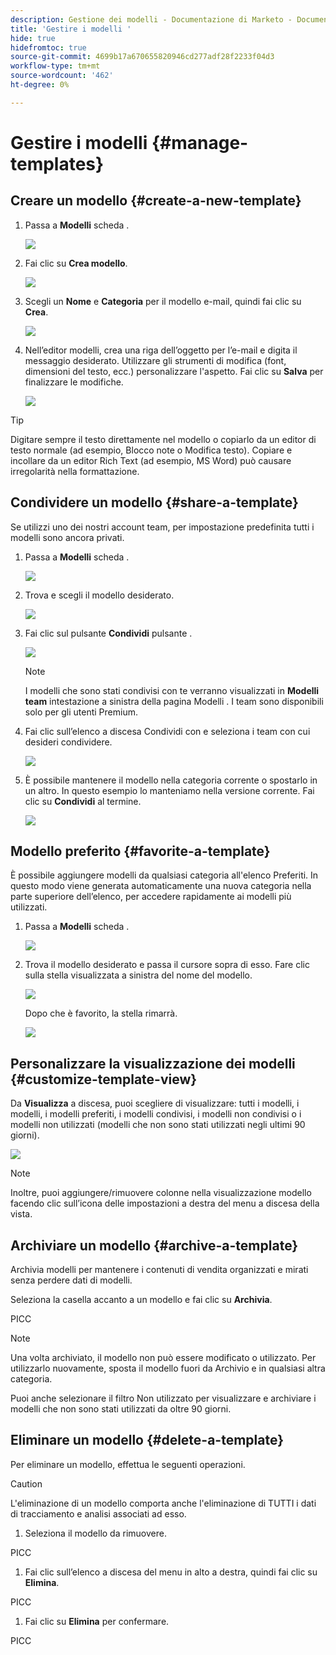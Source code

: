 ```yaml
---
description: Gestione dei modelli - Documentazione di Marketo - Documentazione del prodotto
title: 'Gestire i modelli '
hide: true
hidefromtoc: true
source-git-commit: 4699b17a670655820946cd277adf28f2233f04d3
workflow-type: tm+mt
source-wordcount: '462'
ht-degree: 0%

---
```


# Gestire i modelli {#manage-templates}

## Creare un modello {#create-a-new-template}

1. Passa a **Modelli** scheda .

   ![](assets/manage-templates-1.png)

1. Fai clic su **Crea modello**.

   ![](assets/manage-templates-2.png)

1. Scegli un **Nome** e **Categoria** per il modello e-mail, quindi fai clic su **Crea**.

   ![](assets/manage-templates-3.png)

1. Nell’editor modelli, crea una riga dell’oggetto per l’e-mail e digita il messaggio desiderato. Utilizzare gli strumenti di modifica (font, dimensioni del testo, ecc.) personalizzare l&#39;aspetto. Fai clic su **Salva** per finalizzare le modifiche.

   ![](assets/manage-templates-4.png)

>[!TIP]
>
>Digitare sempre il testo direttamente nel modello o copiarlo da un editor di testo normale (ad esempio, Blocco note o Modifica testo). Copiare e incollare da un editor Rich Text (ad esempio, MS Word) può causare irregolarità nella formattazione.

## Condividere un modello {#share-a-template}

Se utilizzi uno dei nostri account team, per impostazione predefinita tutti i modelli sono ancora privati.

1. Passa a **Modelli** scheda .

   ![](assets/manage-templates-5.png)

1. Trova e scegli il modello desiderato.

   ![](assets/manage-templates-6.png)

1. Fai clic sul pulsante **Condividi** pulsante .

   ![](assets/manage-templates-7.png)

   >[!NOTE]
   >
   >I modelli che sono stati condivisi con te verranno visualizzati in **Modelli team** intestazione a sinistra della pagina Modelli . I team sono disponibili solo per gli utenti Premium.

1. Fai clic sull’elenco a discesa Condividi con e seleziona i team con cui desideri condividere.

   ![](assets/manage-templates-8.png)

1. È possibile mantenere il modello nella categoria corrente o spostarlo in un altro. In questo esempio lo manteniamo nella versione corrente. Fai clic su **Condividi** al termine.

   ![](assets/manage-templates-9.png)

## Modello preferito {#favorite-a-template}

È possibile aggiungere modelli da qualsiasi categoria all&#39;elenco Preferiti. In questo modo viene generata automaticamente una nuova categoria nella parte superiore dell’elenco, per accedere rapidamente ai modelli più utilizzati.

1. Passa a **Modelli** scheda .

   ![](assets/manage-templates-10.png)

1. Trova il modello desiderato e passa il cursore sopra di esso. Fare clic sulla stella visualizzata a sinistra del nome del modello.

   ![](assets/manage-templates-11.png)

   Dopo che è favorito, la stella rimarrà.

   ![](assets/manage-templates-12.png)

## Personalizzare la visualizzazione dei modelli {#customize-template-view}

Da **Visualizza** a discesa, puoi scegliere di visualizzare: tutti i modelli, i modelli, i modelli preferiti, i modelli condivisi, i modelli non condivisi o i modelli non utilizzati (modelli che non sono stati utilizzati negli ultimi 90 giorni).

![](assets/manage-templates-13.png)

>[!NOTE]
>
>Inoltre, puoi aggiungere/rimuovere colonne nella visualizzazione modello facendo clic sull’icona delle impostazioni a destra del menu a discesa della vista.

## Archiviare un modello {#archive-a-template}

Archivia modelli per mantenere i contenuti di vendita organizzati e mirati senza perdere dati di modelli.

Seleziona la casella accanto a un modello e fai clic su **Archivia**.

PICC

>[!NOTE]
>
>Una volta archiviato, il modello non può essere modificato o utilizzato. Per utilizzarlo nuovamente, sposta il modello fuori da Archivio e in qualsiasi altra categoria.

Puoi anche selezionare il filtro Non utilizzato per visualizzare e archiviare i modelli che non sono stati utilizzati da oltre 90 giorni.

## Eliminare un modello {#delete-a-template}

Per eliminare un modello, effettua le seguenti operazioni.

>[!CAUTION]
>
>L&#39;eliminazione di un modello comporta anche l&#39;eliminazione di TUTTI i dati di tracciamento e analisi associati ad esso.

1. Seleziona il modello da rimuovere.

PICC

1. Fai clic sull’elenco a discesa del menu in alto a destra, quindi fai clic su **Elimina**.

PICC

1. Fai clic su **Elimina** per confermare.

PICC
